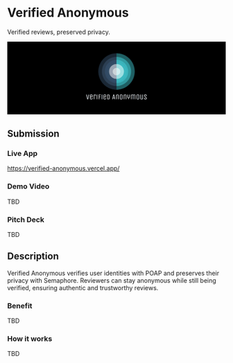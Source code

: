 # Verified Anonymous

Verified reviews, preserved privacy.

![banner](./packages/app/public/banner.png)

## Submission

### Live App

https://verified-anonymous.vercel.app/

### Demo Video

TBD

### Pitch Deck

TBD

## Description

Verified Anonymous verifies user identities with POAP and preserves their privacy with Semaphore. Reviewers can stay anonymous while still being verified, ensuring authentic and trustworthy reviews.

### Benefit

TBD

### How it works

TBD
